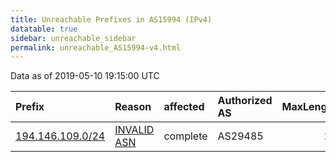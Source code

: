 ```yaml
---
title: Unreachable Prefixes in AS15994 (IPv4)
datatable: true
sidebar: unreachable_sidebar
permalink: unreachable_AS15994-v4.html
---
```


Data as of 2019-05-10 19:15:00 UTC


<div class="datatable-begin"></div>

| Prefix                                                     | Reason                                                                                                  | affected   | Authorized AS   |   MaxLength | Anchor                                         |   unreachable /24s |
|:-----------------------------------------------------------|:--------------------------------------------------------------------------------------------------------|:-----------|:----------------|------------:|:-----------------------------------------------|-------------------:|
| [194.146.109.0/24](https://stat.ripe.net/194.146.109.0/24) | [INVALID ASN](https://rpki-validator.ripe.net/announcement-preview?asn=AS15994&prefix=194.146.109.0/24) | complete   | AS29485         |          24 | [RIPE](unreachable_RIPE_NCC_RPKI_Root-v4.html) |                  1 |

<div class="datatable-end"></div>